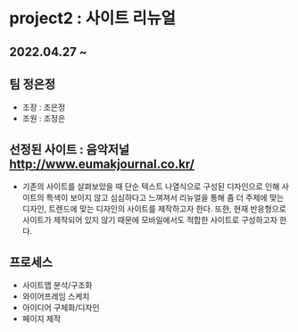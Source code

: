 # project2 : 사이트 리뉴얼
## 2022.04.27 ~
## 팀 정은정
- 조장 : 조은정
- 조원 : 조정은
## 선정된 사이트 : 음악저널 http://www.eumakjournal.co.kr/
- 기존의 사이트를 살펴보았을 때 단순 텍스트 나열식으로 구성된 디자인으로 인해 사이트의 특색이 보이지 않고 심심하다고 느껴져서 리뉴얼을 통해 좀 더 주제에 맞는 디자인, 트렌드에 맞는 디자인의 사이트를 제작하고자 한다. 또한, 현재 반응형으로 사이트가 제작되어 있지 않기 때문에 모바일에서도 적합한 사이트로 구성하고자 한다.
## 프로세스
- 사이트맵 분석/구조화
- 와이어프레임 스케치
- 아이디어 구체화/디자인
- 페이지 제작
